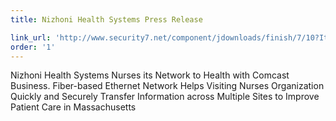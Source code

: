 ```yaml
---
title: Nizhoni Health Systems Press Release

link_url: 'http://www.security7.net/component/jdownloads/finish/7/10?Itemid=0'
order: '1'
---
```



Nizhoni Health Systems Nurses its Network to Health with Comcast Business. Fiber-based Ethernet Network Helps Visiting Nurses Organization Quickly and Securely Transfer Information across Multiple Sites to Improve Patient Care in Massachusetts